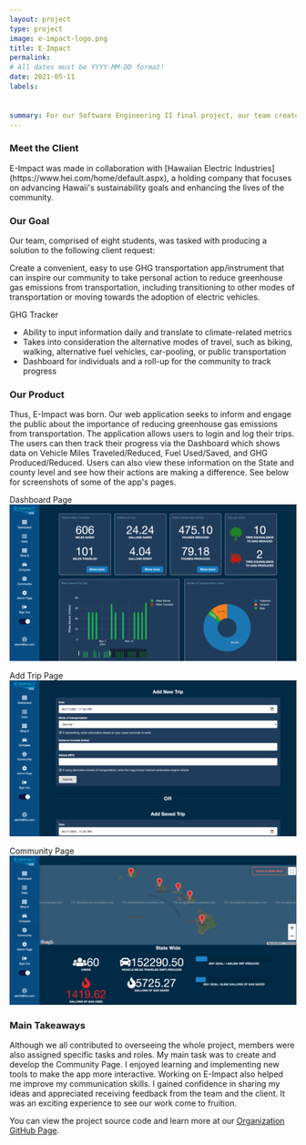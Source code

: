 ```yaml
---
layout: project
type: project
image: e-impact-logo.png
title: E-Impact
permalink: 
# All dates must be YYYY-MM-DD format!
date: 2021-05-11
labels:


summary: For our Software Engineering II final project, our team created E-Impact, a web application that aims to inspire the community to take personal action to reduce greenhouse gas emissions from transportation.
---
```


<h3>Meet the Client</h3>
E-Impact was made in collaboration with [Hawaiian Electric Industries](https://www.hei.com/home/default.aspx), a holding company that focuses on advancing Hawaii's sustainability goals and enhancing the lives of the community.

<h3>Our Goal</h3>
Our team, comprised of eight students, was tasked with producing a solution to the following client request:

Create a convenient, easy to use GHG transportation app/instrument that can inspire our community to take personal action to reduce greenhouse gas emissions from transportation, including transitioning to other modes of transportation or moving towards the adoption of electric vehicles.

GHG Tracker
  - Ability to input information daily and translate to climate-related metrics
  - Takes into consideration the alternative modes of travel, such as biking, walking, alternative fuel vehicles, car-pooling, or public transportation
  - Dashboard for individuals and a roll-up for the community to track progress

<h3>Our Product</h3>
Thus, E-Impact was born. Our web application seeks to inform and engage the public about the importance of reducing greenhouse gas emissions from transportation. The application allows users to login and log their trips. The users can then track their progress via the Dashboard which shows data on Vehicle Miles Traveled/Reduced, Fuel Used/Saved, and GHG Produced/Reduced. Users can also view these information on the State and county level and see how their actions are making a difference. See below for screenshots of some of the app's pages.

Dashboard Page
<img class="ui image" src="../images/dashboard.png">

Add Trip Page
<img class="ui image" src="../images/add-trip.png">

Community Page
<img class="ui image" src="../images/community.png">

<h3>Main Takeaways</h3>
Although we all contributed to overseeing the whole project, members were also assigned specific tasks and roles. My main task was to create and develop the Community Page. I enjoyed learning and implementing new tools to make the app more interactive. Working on E-Impact also helped me improve my communication skills. I gained confidence in sharing my ideas and appreciated receiving feedback from the team and the client. It was an exciting experience to see our work come to fruition.

You can view the project source code and learn more at our [Organization GitHub Page](https://environment-overflow.github.io./).


